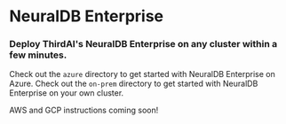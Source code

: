 # NeuralDB Enterprise
### Deploy ThirdAI's NeuralDB Enterprise on any cluster within a few minutes.

Check out the `azure` directory to get started with NeuralDB Enterprise on Azure.
Check out the `on-prem` directory to get started with NeuralDB Enterprise on your own cluster.

AWS and GCP instructions coming soon!
